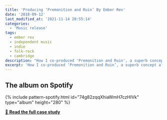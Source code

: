 ```yaml
---
title: 'Producing ‘Premonition and Ruin’ By Ember Rev'
date: '2018-09-12'
last_modified_at: '2021-11-14 20:55:14'
categories:
  - 'Music release'
tags:
  - ember rev
  - independent music
  - indie
  - folk-rock
  - cambridge
description: "How I co-produced 'Premonition and Ruin', a superb concept album by Ember Rev around 'a lament for the European ideal', beautifully written and arranged."
excerpt: 'How I co-produced ‘Premonition and Ruin’, a superb concept album around <em>a lament for the European ideal</em>.'
---
```

## The album on Spotify

{% include pattern-spotify.html id="74g82zqqXhiaWmH7czHIVk" type="album" height="280" %}

<div class="text-center my-5">
  <a class="btn btn-md btn-m2m btn-m2m-cta py-3 px-4 fw-bold" href="/projects/sound-design/premonition-and-ruin/" title="Read the full case study"><span class="text-uppercase fs-4">🔗 <strong class="d-inline-block ms-1">Read the full case study</strong></span></a>
</div>